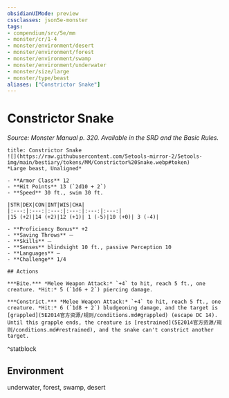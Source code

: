 ```yaml
---
obsidianUIMode: preview
cssclasses: json5e-monster
tags:
- compendium/src/5e/mm
- monster/cr/1-4
- monster/environment/desert
- monster/environment/forest
- monster/environment/swamp
- monster/environment/underwater
- monster/size/large
- monster/type/beast
aliases: ["Constrictor Snake"]
---
```

# Constrictor Snake
*Source: Monster Manual p. 320. Available in the SRD and the Basic Rules.*  

```ad-statblock
title: Constrictor Snake
![](https://raw.githubusercontent.com/5etools-mirror-2/5etools-img/main/bestiary/tokens/MM/Constrictor%20Snake.webp#token)
*Large beast, Unaligned*

- **Armor Class** 12
- **Hit Points** 13 (`2d10 + 2`)
- **Speed** 30 ft., swim 30 ft.

|STR|DEX|CON|INT|WIS|CHA|
|:---:|:---:|:---:|:---:|:---:|:---:|
|15 (+2)|14 (+2)|12 (+1)| 1 (-5)|10 (+0)| 3 (-4)|

- **Proficiency Bonus** +2
- **Saving Throws** ⏤
- **Skills** ⏤
- **Senses** blindsight 10 ft., passive Perception 10
- **Languages** —
- **Challenge** 1/4

## Actions

***Bite.*** *Melee Weapon Attack:* `+4` to hit, reach 5 ft., one creature. *Hit:* 5 (`1d6 + 2`) piercing damage.

***Constrict.*** *Melee Weapon Attack:* `+4` to hit, reach 5 ft., one creature. *Hit:* 6 (`1d8 + 2`) bludgeoning damage, and the target is [grappled](5E2014官方资源/规则/conditions.md#grappled) (escape DC 14). Until this grapple ends, the creature is [restrained](5E2014官方资源/规则/conditions.md#restrained), and the snake can't constrict another target.
```
^statblock

## Environment

underwater, forest, swamp, desert
